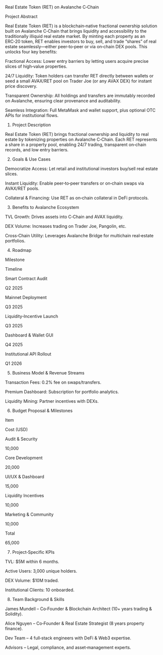 Real Estate Token (RET) on Avalanche C‑Chain

Project Abstract

Real Estate Token (RET) is a blockchain‑native fractional ownership solution built on Avalanche C‑Chain that brings liquidity and accessibility to the traditionally illiquid real estate market. By minting each property as an ERC‑20 token, RET enables investors to buy, sell, and trade “shares” of real estate seamlessly—either peer‑to‑peer or via on‑chain DEX pools. This unlocks four key benefits:

Fractional Access: Lower entry barriers by letting users acquire precise slices of high‑value properties.

24/7 Liquidity: Token holders can transfer RET directly between wallets or seed a small AVAX/RET pool on Trader Joe (or any AVAX DEX) for instant price discovery.

Transparent Ownership: All holdings and transfers are immutably recorded on Avalanche, ensuring clear provenance and auditability.

Seamless Integration: Full MetaMask and wallet support, plus optional OTC APIs for institutional flows.

1. Project Description

Real Estate Token (RET) brings fractional ownership and liquidity to real estate by tokenizing properties on Avalanche C‑Chain. Each RET represents a share in a property pool, enabling 24/7 trading, transparent on‑chain records, and low entry barriers.

2. Goals & Use Cases

Democratize Access: Let retail and institutional investors buy/sell real estate slices.

Instant Liquidity: Enable peer‑to‑peer transfers or on‑chain swaps via AVAX/RET pools.

Collateral & Financing: Use RET as on‑chain collateral in DeFi protocols.

3. Benefits to Avalanche Ecosystem

TVL Growth: Drives assets into C‑Chain and AVAX liquidity.

DEX Volume: Increases trading on Trader Joe, Pangolin, etc.

Cross‑Chain Utility: Leverages Avalanche Bridge for multichain real‑estate portfolios.

4. Roadmap

Milestone

Timeline

Smart Contract Audit

Q2 2025

Mainnet Deployment

Q3 2025

Liquidity‑Incentive Launch

Q3 2025

Dashboard & Wallet GUI

Q4 2025

Institutional API Rollout

Q1 2026

5. Business Model & Revenue Streams

Transaction Fees: 0.2% fee on swaps/transfers.

Premium Dashboard: Subscription for portfolio analytics.

Liquidity Mining: Partner incentives with DEXs.

6. Budget Proposal & Milestones

Item

Cost (USD)

Audit & Security

10,000

Core Development

20,000

UI/UX & Dashboard

15,000

Liquidity Incentives

10,000

Marketing & Community

10,000

Total

65,000

7. Project‑Specific KPIs

TVL: $5M within 6 months.

Active Users: 3,000 unique holders.

DEX Volume: $10M traded.

Institutional Clients: 10 onboarded.

8. Team Background & Skills

James Mundell – Co‑Founder & Blockchain Architect (10+ years trading & Solidity).

Alice Nguyen – Co‑Founder & Real Estate Strategist (8 years property finance).

Dev Team – 4 full‑stack engineers with DeFi & Web3 expertise.

Advisors – Legal, compliance, and asset‑management experts.
